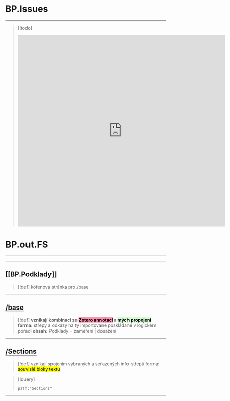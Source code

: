 
# BP.Issues
---
> [!todo]
><iframe src="https://github.com/users/simik394/projects/7/views/5)" frameBorder="0" width="650" height="600"></iframe>

# BP.out.FS
___
___
## [[BP.Podklady]]
> [!def] kořenová stránka pro /base

---
## <u>/base</u>
>[!def] **vznikají kombinací ze <mark style="background: #FF5582A6;">Zotero annotací</mark> a <mark style="background: #BBFABBA6;">mých propojení</mark>**
**forma:** střepy a odkazy na ty importované poskládané v logickém pořadí
**obsah:** Podklady = zaměření | dosažení

---
## <u>/Sections</u>
>[!def] vznikají spojením vybraných a seřazených info-střepů 
forma: <mark class="hltr-blue">souvislé bloky textu</mark>

> [!query]
> ```query
> path:"Sections"

---


